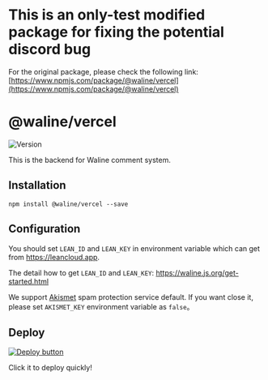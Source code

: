 # This is an only-test modified package for fixing the potential discord bug
For the original package, please check the following link:
[https://www.npmjs.com/package/@waline/vercel](https://www.npmjs.com/package/@waline/vercel)

# @waline/vercel

![Version](https://img.shields.io/npm/v/@waline/vercel?color=blue&logo=npm&style=flat-square)

This is the backend for Waline comment system.

## Installation

```
npm install @waline/vercel --save
```

## Configuration

You should set `LEAN_ID` and `LEAN_KEY` in environment variable which can get from <https://leancloud.app>.

The detail how to get `LEAN_ID` and `LEAN_KEY`: <https://waline.js.org/get-started.html>

We support [Akismet](https://akismet.com/) spam protection service default. If you want close it, please set `AKISMET_KEY` environment variable as `false`。

## Deploy

[![Deploy button](https://vercel.com/button)](https://vercel.com/import/project?template=https://github.com/walinejs/waline/tree/main/example)

Click it to deploy quickly!

